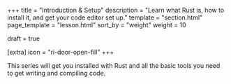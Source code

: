+++
title = "Introduction & Setup"
description = "Learn what Rust is, how to install it, and get your code editor set up."
template = "section.html"
page_template = "lesson.html"
sort_by = "weight"
weight = 10

draft = true

[extra]
icon = "ri-door-open-fill"
+++

This series will get you installed with Rust and all the basic tools
you need to get writing and compiling code.